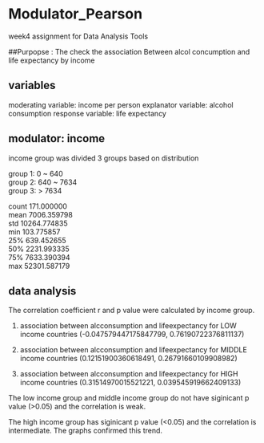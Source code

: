 # Modulator_Pearson
 week4 assignment for Data Analysis Tools
 
##Purpopse
: The check the association Between alcol concumption and life expectancy by income

## variables
 moderating variable: income per person
 explanator variable: alcohol consumption
 response variable: life expectancy
 
## modulator: income
income group was divided 3 groups based on distribution  

group 1: 0 ~ 640  
group 2: 640 ~ 7634  
group 3: > 7634  


count      171.000000  
mean      7006.359798  
std      10264.774835  
min        103.775857  
25%        639.452655  
50%       2231.993335  
75%       7633.390394  
max      52301.587179  


 ## data analysis
 The correlation coefficient r and p value were calculated by income group.
 
1. association between alcconsumption and lifeexpectancy for LOW income countries
(-0.047579447175847799, 0.76190722376811137)
       
2. association between alcconsumption and lifeexpectancy for MIDDLE income countries
(0.12151900360618491, 0.26791660109908982)
       
3. association between alcconsumption and lifeexpectancy for HIGH income countries
(0.31514970015521221, 0.039545919662409133)

The low income group and middle income group do not have siginicant p value (>0.05) and the correlation is weak.

The high income group has siginicant p value (<0.05) and the correlation is intermediate. 
The graphs confirmed this trend.
